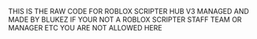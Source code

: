 THIS IS THE RAW CODE FOR ROBLOX SCRIPTER HUB V3
MANAGED AND MADE BY BLUKEZ
IF YOUR NOT A ROBLOX SCRIPTER STAFF TEAM
OR MANAGER ETC YOU ARE NOT ALLOWED HERE
